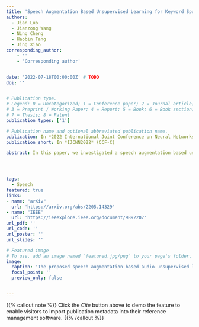 ```yaml
---
title: 'Speech Augmentation Based Unsupervised Learning for Keyword Spotting'
authors:
  - Jian Luo
  - Jianzong Wang
  - Ning Cheng
  - Haobin Tang
  - Jing Xiao
corresponding_author:
    - ''
    - 'Corresponding author'


date: '2022-07-18T00:00:00Z' # TODO
doi: ''


# Publication type.
# Legend: 0 = Uncategorized; 1 = Conference paper; 2 = Journal article;
# 3 = Preprint / Working Paper; 4 = Report; 5 = Book; 6 = Book section;
# 7 = Thesis; 8 = Patent
publication_types: ['1']

# Publication name and optional abbreviated publication name.
publication: In *2022 International Joint Conference on Neural Networks*
publication_short: In *IJCNN2022* (CCF-C)

abstract: In this paper, we investigated a speech augmentation based unsupervised learning approach for keyword spotting (KWS) task. KWS is a useful speech application, yet also heavily depends on the labeled data. We designed a CNN-Attention architecture to conduct the KWS task. CNN layers focus on the local acoustic features, and attention layers model the long-time dependency. To improve the robustness of KWS model, we also proposed an unsupervised learning method. The unsupervised loss is based on the similarity between the original and augmented speech features, as well as the audio reconstructing information. Two speech augmentation methods are explored in the unsupervised learning{:} speed and intensity. The experiments on Google Speech Commands V2 Dataset demonstrated that our CNN-Attention model has competitive results. Moreover, the augmentation based unsupervised learning could further improve the classification accuracy of KWS task. In our experiments, with augmentation based unsupervised learning, our KWS model achieves better performance than other unsupervised methods, such as CPC, APC, and MPC.




tags:
  - Speech
featured: true
links:
- name: "arXiv"
  url: 'https://arxiv.org/abs/2205.14329'
- name: "IEEE"
  url: 'https://ieeexplore.ieee.org/document/9892207'
url_pdf: ''
url_code: ''
url_poster: ''
url_slides: ''

# Featured image
# To use, add an image named `featured.jpg/png` to your page's folder.
image:
  caption: 'The proposed speech augmentation based audio unsupervised learning method'
  focal_point: ''
  preview_only: false


---
```


{{% callout note %}}
Click the _Cite_ button above to demo the feature to enable visitors to import publication metadata into their reference management software.
{{% /callout %}}

